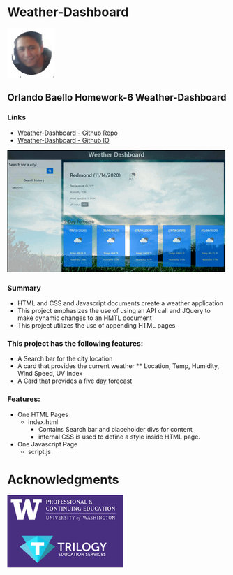 # Weather-Dashboard
![Orlando](assets/orlandob.png)
## Orlando Baello Homework-6 Weather-Dashboard
### Links
* [Weather-Dashboard - Github Repo](https://github.com/baello2020/Weather_Dashboard)
* [Weather-Dashboard - Github IO](https://baello2020.github.io/Weather_Dashboard/)

![Weather Dashboard Demo](assets/WeatherDash1.gif)

### Summary
* HTML and CSS and Javascript documents create a weather application 
* This project emphasizes the use of using an API call and JQuery to make dynamic changes to an HMTL document
* This project utilizes the use of appending HTML pages 

### This project has the following features: 
* A Search bar for the city location
* A card that provides the current weather
    ** Location, Temp, Humidity, Wind Speed, UV Index 
* A Card that provides a five day forecast 

### Features: 
* One HTML Pages
    * Index.html 
        * Contains Search bar and placeholder divs for content
        * internal CSS is used to define a style inside HTML page.
* One Javascript Page
    * script.js

# Acknowledgments


![UW](assets/UW.png)










